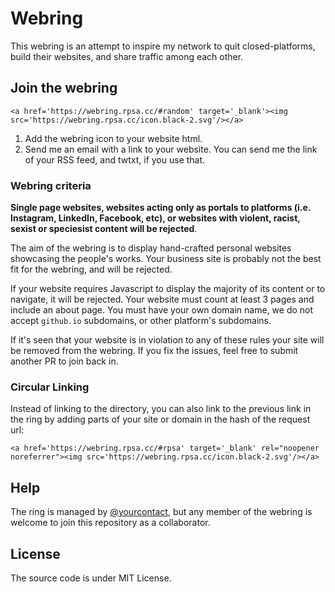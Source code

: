 # Webring

 This webring is an attempt to inspire my network to quit closed-platforms, build their websites, and share traffic among each other. 

## Join the webring

```
<a href='https://webring.rpsa.cc/#random' target='_blank'><img src='https://webring.rpsa.cc/icon.black-2.svg'/></a>
```

1. Add the webring icon to your website html.
2. Send me an email with a link to your website. You can send me the link of your RSS feed, and twtxt, if you use that.

### Webring criteria

**Single page websites, websites acting only as portals to platforms (i.e. Instagram, LinkedIn, Facebook, etc), or websites with violent, racist, sexist or speciesist content will be rejected**.

The aim of the webring is to display hand-crafted personal websites showcasing the people's works. Your business site is probably not the best fit for the webring, and will be rejected. 

If your website requires Javascript to display the majority of its content or to navigate, it will be rejected. Your website must count at least 3 pages and include an about page. You must have your own domain name, we do not accept `github.io` subdomains, or other platform's subdomains.

If it's seen that your website is in violation to any of these rules your site will be removed from the webring. If you fix the issues, feel free to submit another PR to join back in.

### Circular Linking

Instead of linking to the directory, you can also link to the previous link in the ring by adding parts of your site or domain in the hash of the request url:

```
<a href='https://webring.rpsa.cc/#rpsa' target='_blank' rel="noopener noreferrer"><img src='https://webring.rpsa.cc/icon.black-2.svg'/></a>
```

## Help

The ring is managed by [@yourcontact](https://rpsa.cc), but any member of the webring is welcome to join this repository as a collaborator.

## License

The source code is under MIT License.
